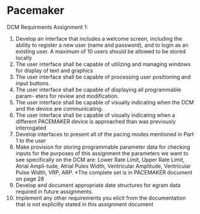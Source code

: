 # Pacemaker
DCM Requirments Assignment 1:
1. Develop an interface that includes a welcome screen, including the ability to register a new user (name and password), and to login as an existing user. A maximum of 10 users should be allowed to be stored locally
2. The user interface shall be capable of utilizing and managing windows for
display of text and graphics
3. The user interface shall be capable of processing user positioning and input
buttons.
4. The user interface shall be capable of displaying all programmable param-
eters for review and modification.
5. The user interface shall be capable of visually indicating when the DCM
and the device are communicating.
6. The user interface shall be capable of visually indicating when a different
PACEMAKER device is approached than was previously interrogated
7. Develop interfaces to present all of the pacing modes mentioned in Part 1 to the user
8. Make provision for storing programmable parameter data for checking inputs for the purposes of this assignment the parameters we want to see specifically on the DCM are: 
    Lower Rate Limit, 
    Upper Rate Limit, 
    Atrial Ampli-tude, 
    Atrial Pules Width, 
    Ventricular Amplitude,
    Ventricular Pulse Width, 
    VRP, 
    ARP.
    *The complete set is in PACEMAKER document on page 28
9. Develop and document appropriate date structures for egram data required in future assignments.
10. Implement any other requirements you elicit from the documentation that is not explicitly stated in this assignment document